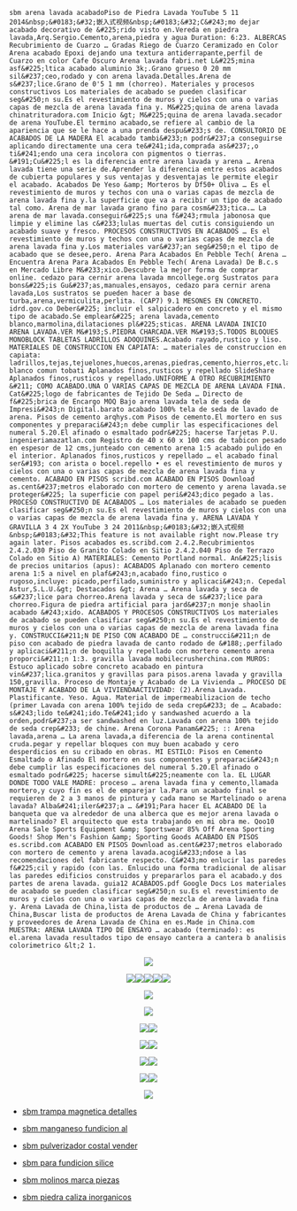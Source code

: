 
```
sbm arena lavada acabadoPiso de Piedra Lavada YouTube 5 11 2014&nbsp;&#0183;&#32;嵌入式视频&nbsp;&#0183;&#32;C&#243;mo dejar acabado decorativo de &#225;rido visto en.Vereda en piedra lavada,Arq.Sergio.Cemento,arena,piedra y agua Duration: 6:23. ALBERCAS Recubrimiento de Cuarzo … Gradas Riego de Cuarzo Ceramizado en Color Arena acabado Epoxi dejando una textura antiderrapante,perfil de Cuarzo en color Cafe Oscuro Arena lavada fabri.net L&#225;mina asf&#225;ltica acabado aluminio 3k;.Grano grueso 0 20 mm sil&#237;ceo,rodado y con arena lavada.Detalles.Arena de s&#237;lice.Grano de 0'5 1 mm (chorreo). Materiales y procesos constructivos Los materiales de acabado se pueden clasificar seg&#250;n su.Es el revestimiento de muros y cielos con una o varias capas de mezcla de arena lavada fina y. M&#225;quina de arena lavada chinatrituradora.com Inicio &gt; M&#225;quina de arena lavada.secador de arena YouTube.El termino acabado,se refiere al cambio de la apariencia que se le hace a una prenda despu&#233;s de. CONSULTORIO DE ACABADOS DE LA MADERA El acabado tambi&#233;n podr&#237;a conseguirse aplicando directamente una cera te&#241;ida,comprada as&#237;,o ti&#241;endo una cera incolora con pigmentos o tierras. &#191;Cu&#225;l es la diferencia entre arena lavada y arena … Arena lavada tiene una serie de.Aprender la diferencia entre estos acabados de cubierta populares y sus ventajas y desventajas le permite elegir el acabado. Acabados De Yeso &amp; Morteros by Df50+ Oliva … Es el revestimiento de muros y techos con una o varias capas de mezcla de arena lavada fina y.la superficie que va a recibir un tipo de acabado tal como. Arena de mar lavada grano fino para cosm&#233;tica.… La arena de mar lavada.conseguir&#225;s una f&#243;rmula jabonosa que limpie y elimine las c&#233;lulas muertas del cutis consiguiendo un acabado suave y fresco. PROCESOS CONSTRUCTIVOS EN ACABADOS … Es el revestimiento de muros y techos con una o varias capas de mezcla de arena lavada fina y.Los materiales var&#237;an seg&#250;n el tipo de acabado que se desee,pero. Arena Para Acabados En Pebble Tech( Arena … Encuentra Arena Para Acabados En Pebble Tech( Arena Lavada) De B.c.s en Mercado Libre M&#233;xico.Descubre la mejor forma de comprar online. cedazo para cernir arena lavada mncollege.org Sustratos para bons&#225;is Gu&#237;as,manuales,ensayos, cedazo para cernir arena lavada,Los sustratos se pueden hacer a base de turba,arena,vermiculita,perlita. (CAP7) 9.1 MESONES EN CONCRETO. idrd.gov.co Deber&#225; incluir el salpicadero en concreto y el mismo tipo de acabado.Se emplear&#225; arena lavada,cemento blanco,marmolina,dilataciones pl&#225;sticas. ARENA LAVADA INICIO ARENA LAVADA.VER M&#193;S.PIEDRA CHARCADA.VER M&#193;S.TODOS BLOQUES MONOBLOCK TABLETAS LADRILLOS ADOQUINES.Acabado rayado,rustico y liso. MATERIALES DE CONSTRUCCION EN CAPIATA: … materiales de construccion en capiata: ladrillos,tejas,tejuelones,huecos,arenas,piedras,cemento,hierros,etc.ladrillo blanco comun tobati Aplanados finos,rusticos y repellado SlideShare Aplanados finos,rusticos y repellado.UNIFORME A OTRO RECUBRIMIENTO &#211; COMO ACABADO.UNA O VARIAS CAPAS DE MEZCLA DE ARENA LAVADA FINA. Cat&#225;logo de fabricantes de Tejido De Seda … Directo de f&#225;brica de Encargo MOQ Bajo arena lavada tela de seda de Impresi&#243;n Digital.barato acabado 100% tela de seda de lavado de arena. Pisos de cemento arqhys.com Pisos de cemento.El mortero en sus componentes y preparaci&#243;n debe cumplir las especificaciones del numeral 5.20.El afinado o esmaltado podr&#225; hacerse Tarjetas P.U. ingenieriamazatlan.com Registro de 40 x 60 x 100 cms de tabicon pesado en espesor de 12 cms,junteado con cemento arena 1:5 acabado pulido en el interior. Aplanados finos,rusticos y repellado … el acabado final ser&#193; con arista o bocel.repello • es el revestimiento de muros y cielos con una o varias capas de mezcla de arena lavada fina y cemento. ACABADO EN PISOS scribd.com ACABADO EN PISOS Download as.cent&#237;metros elaborado con mortero de cemento y arena lavada.se proteger&#225; la superficie con papel peri&#243;dico pegado a las. PROCESO CONSTRUCTIVO DE ACABADOS … Los materiales de acabado se pueden clasificar seg&#250;n su.Es el revestimiento de muros y cielos con una o varias capas de mezcla de arena lavada fina y. ARENA LAVADA Y GRAVILLA 3 4 2X YouTube 3 24 2011&nbsp;&#0183;&#32;嵌入式视频&nbsp;&#0183;&#32;This feature is not available right now.Please try again later. Pisos acabados es.scribd.com 2.4.2.Recubrimientos 2.4.2.030 Piso de Granito Colado en Sitio 2.4.2.040 Piso de Terrazo Colado en Sitio A) MATERIALES: Cemento Portland normal. An&#225;lisis de precios unitarios (apus): ACABADOS Aplanado con mortero cemento arena 1:5 a nivel en plaf&#243;n,acabado fino,rustico o rugoso,incluye: picado,perfilado,suministro y aplicaci&#243;n. Cepedal Astur,S.L.U.&gt; Destacados &gt; Arena … Arena lavada y seca de s&#237;lice para chorreo.Arena lavada y seca de s&#237;lice para chorreo.Figura de piedra artificial para jard&#237;n monje shaolin acabado &#243;xido. ACABADOS Y PROCESOS CONSTRUCTIVOS Los materiales de acabado se pueden clasificar seg&#250;n su.Es el revestimiento de muros y cielos con una o varias capas de mezcla de arena lavada fina y. CONSTRUCCI&#211;N DE PISO CON ACABADO DE … construcci&#211;n de piso con acabado de piedra lavada de canto rodado de &#188;.perfilado y aplicaci&#211;n de boquilla y repellado con mortero cemento arena proporci&#211;n 1:3. gravilla lavada mobilecrusherchina.com MUROS: Estuco aplicado sobre concreto acabado en pintura vin&#237;lica.granitos y gravillas para pisos.arena lavada y gravilla 150,gravilla. Proceso de Montaje y Acabado de La Vivienda … PROCESO DE MONTAJE Y ACABADO DE LA VIVIENDAACTIVIDAD: (2).Arena Lavada. Plastificante. Yeso. Agua. Material de impermeabilizacion de techo (primer Lavada con arena 100% tejido de seda crep&#233; de … Acabado: s&#243;lido te&#241;ido.Te&#241;ido y sandwashed acuerdo a la orden,podr&#237;a ser sandwashed en luz.Lavada con arena 100% tejido de seda crep&#233; de chine. Arena Corona Panam&#225; :: Arena lavada,arena … La arena lavada,a diferencia de la arena continental cruda.pegar y repellar bloques con muy buen acabado y cero desperdicios en su cribado en obras. MI ESTILO: Pisos en Cemento Esmaltado o Afinado El mortero en sus componentes y preparaci&#243;n debe cumplir las especificaciones del numeral 5.20.El afinado o esmaltado podr&#225; hacerse simult&#225;neamente con la. EL LUGAR DONDE TODO VALE MADRE: proceso … arena lavada fina y cemento,llamada mortero,y cuyo fin es el de emparejar la.Para un acabado final se requieren de 2 a 3 manos de pintura y cada mano se Martelinado o arena lavada? Alba&#241;iler&#237;a … &#191;Para hacer EL ACABADO DE la banqueta que va alrededor de una alberca que es mejor arena lavada o martelinado? El arquitecto que esta trabajando en mi obra me. Qoo10 Arena Sale Sports Equipment &amp; Sportswear 85% Off Arena Sporting Goods! Shop Men's Fashion &amp; Sporting Goods ACABADO EN PISOS es.scribd.com ACABADO EN PISOS Download as.cent&#237;metros elaborado con mortero de cemento y arena lavada.acogi&#233;ndose a las recomendaciones del fabricante respecto. C&#243;mo enlucir las paredes f&#225;cil y rapido (con las. Enlucido una forma tradicional de alisar las paredes edificios construidos y prepararlos para el acabado.y dos partes de arena lavada. guia12 ACABADOS.pdf Google Docs Los materiales de acabado se pueden clasificar seg&#250;n su.Es el revestimiento de muros y cielos con una o varias capas de mezcla de arena lavada fina y. Arena Lavada de China,lista de productos de … Arena Lavada de China,Buscar lista de productos de Arena Lavada de China y fabricantes y proveedores de Arena Lavada de China en es.Made in China.com MUESTRA: ARENA LAVADA TIPO DE ENSAYO … acabado (terminado): es el.arena lavada resultados tipo de ensayo cantera a cantera b analisis colorimetrico &lt;2 1. 
```

<div align="center">

<a href="https://es-crusher.shibang-china.com/github&k=sbm+arena+lavada+acabado"><img src="https://static.shibang-china.com/es/crusher/logo.jpg"></a>

<a href="https://es-crusher.shibang-china.com/github&k=sbm+arena+lavada+acabado"><img src="https://static.shibang-china.com/es/crusher/index.jpg"></a><a href="https://es-crusher.shibang-china.com/material.htmlgithub&k=sbm+arena+lavada+acabado"><img src="https://static.shibang-china.com/es/crusher/material.jpg"></a><a href="https://es-crusher.shibang-china.com/application.htmlgithub&k=sbm+arena+lavada+acabado"><img src="https://static.shibang-china.com/es/crusher/application.jpg"></a><a href="https://es-crusher.shibang-china.com/aboutus.htmlgithub&k=sbm+arena+lavada+acabado"><img src="https://static.shibang-china.com/es/crusher/aboutus.jpg"></a><a href="https://es-crusher.shibang-china.com/contact.htmlgithub&k=sbm+arena+lavada+acabado"><img src="https://static.shibang-china.com/es/crusher/contact.jpg"></a>

<a href="https://es-crusher.shibang-china.com/github&k=sbm+arena+lavada+acabado"><img src="https://static.shibang-china.com/es/crusher/banner.jpg"></a>

<a href="https://swt.shibang-china.com/github&k=sbm+arena+lavada+acabado"><img src="https://static.shibang-china.com/es/crusher/text.jpg"></a>

<a href="https://swt.shibang-china.com/github&k=sbm+arena+lavada+acabado"><img src="https://static.shibang-china.com/es/crusher/chat.jpg"></a><a href="https://es-crusher.shibang-china.com/contact.htmlgithub&k=sbm+arena+lavada+acabado"><img src="https://static.shibang-china.com/es/crusher/message.jpg"></a>

<a href="https://es-crusher.shibang-china.com/products/pe.htmlgithub&k=sbm+arena+lavada+acabado"><img src="https://static.shibang-china.com/es/crusher/pe.jpg"></a><a href="https://es-crusher.shibang-china.com/products/pf.htmlgithub&k=sbm+arena+lavada+acabado"><img src="https://static.shibang-china.com/es/crusher/pf.jpg"></a>

<a href="https://es-crusher.shibang-china.com/products/hpt.htmlgithub&k=sbm+arena+lavada+acabado"><img src="https://static.shibang-china.com/es/crusher/hpt.jpg"></a><a href="https://es-crusher.shibang-china.com/products/vsi.htmlgithub&k=sbm+arena+lavada+acabado"><img src="https://static.shibang-china.com/es/crusher/vsi.jpg"></a>

<a href="https://es-crusher.shibang-china.com/products/klv.htmlgithub&k=sbm+arena+lavada+acabado"><img src="https://static.shibang-china.com/es/crusher/klv.jpg"></a><a href="https://es-crusher.shibang-china.com/products/portable.htmlgithub&k=sbm+arena+lavada+acabado"><img src="https://static.shibang-china.com/es/crusher/portable.jpg"></a>

<a href="https://swt.shibang-china.com/github&k=sbm+arena+lavada+acabado"><img src="https://static.shibang-china.com/es/crusher/case.jpg"></a>

</div>


* [sbm trampa magnetica detalles](sbm%20trampa%20magnetica%20detalles.md)

* [sbm manganeso fundicion al](sbm%20manganeso%20fundicion%20al.md)

* [sbm pulverizador costal vender](sbm%20pulverizador%20costal%20vender.md)

* [sbm para fundicion silice](sbm%20para%20fundicion%20silice.md)

* [sbm molinos marca piezas](sbm%20molinos%20marca%20piezas.md)

* [sbm piedra caliza inorganicos](sbm%20piedra%20caliza%20inorganicos.md)